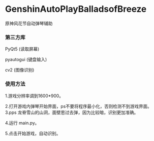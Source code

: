 # GenshinAutoPlayBalladsofBreeze
原神风花节自动弹琴辅助
### 第三方库
PyQt5	(读取屏幕)

pyautogui	(键盘输入)

cv2		(图像识别)

### 使用方法
1.游戏分辨率调到1600*900。

2.打开游戏内弹琴开始界面，ps不要将程序最小化，否则检测不到游戏界面。
3.pps 龙脊雪山的山洞，面壁思过去弹，因为比较暗，识别更加准确。

4.运行 main.py。

5.点击开始游戏，自动识别。
